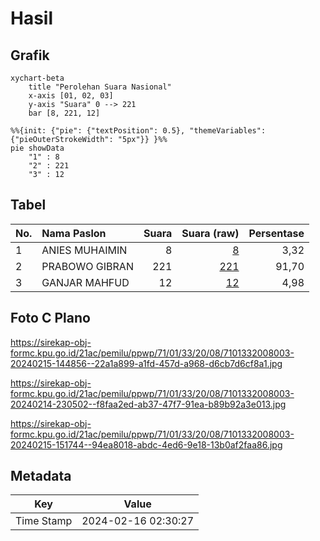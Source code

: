 # Hasil

## Grafik

```mermaid
xychart-beta
    title "Perolehan Suara Nasional"
    x-axis [01, 02, 03]
    y-axis "Suara" 0 --> 221
    bar [8, 221, 12]
```

```mermaid
%%{init: {"pie": {"textPosition": 0.5}, "themeVariables": {"pieOuterStrokeWidth": "5px"}} }%%
pie showData
    "1" : 8
    "2" : 221
    "3" : 12
```

## Tabel

| No. | Nama Paslon    | Suara | Suara (raw) | Persentase |
|:--- |:-------------- | -----:| -----------:| ----------:|
| 1   | ANIES MUHAIMIN | 8     | [8][p-1]    | 3,32       |
| 2   | PRABOWO GIBRAN | 221   | [221][p-2]  | 91,70      |
| 3   | GANJAR MAHFUD  | 12    | [12][p-3]   | 4,98       |


[p-1]: https://github.com/gigit-pemilu/pemilu-2024/blob/main/pilpres/hitung-suara/sub/71-sulawesi-utara/sub/01-bolaang-mongondow/sub/33-dumoga/sub/2008-siniyung/sub/003-tps/sub/paslon-1.txt
[p-2]: https://github.com/gigit-pemilu/pemilu-2024/blob/main/pilpres/hitung-suara/sub/71-sulawesi-utara/sub/01-bolaang-mongondow/sub/33-dumoga/sub/2008-siniyung/sub/003-tps/sub/paslon-2.txt
[p-3]: https://github.com/gigit-pemilu/pemilu-2024/blob/main/pilpres/hitung-suara/sub/71-sulawesi-utara/sub/01-bolaang-mongondow/sub/33-dumoga/sub/2008-siniyung/sub/003-tps/sub/paslon-3.txt

## Foto C Plano

https://sirekap-obj-formc.kpu.go.id/21ac/pemilu/ppwp/71/01/33/20/08/7101332008003-20240215-144856--22a1a899-a1fd-457d-a968-d6cb7d6cf8a1.jpg

https://sirekap-obj-formc.kpu.go.id/21ac/pemilu/ppwp/71/01/33/20/08/7101332008003-20240214-230502--f8faa2ed-ab37-47f7-91ea-b89b92a3e013.jpg

https://sirekap-obj-formc.kpu.go.id/21ac/pemilu/ppwp/71/01/33/20/08/7101332008003-20240215-151744--94ea8018-abdc-4ed6-9e18-13b0af2faa86.jpg


## Metadata

| Key        | Value               |
| ---------- | ------------------- |
| Time Stamp | 2024-02-16 02:30:27 |



